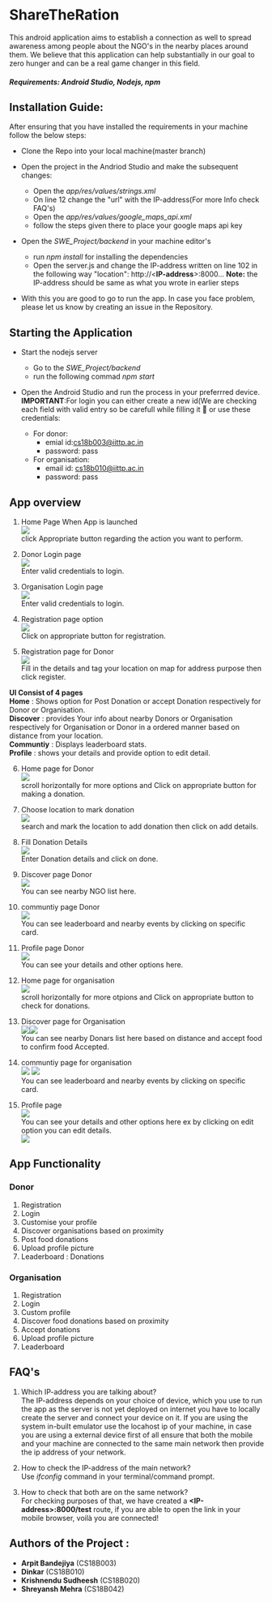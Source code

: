 # ShareTheRation

This android application aims to establish a connection as well to spread awareness among people about the NGO's in the nearby places around them. We believe that this application can help substantially in our goal to zero hunger and can be a real game changer in this field.
##### Requirements: Android Studio, Nodejs, npm
## Installation Guide:
After ensuring that you have installed the requirements in your machine follow the below steps:

* Clone the Repo into your local machine(master branch)
* Open the project in the Andriod Studio and make the subsequent changes:
  * Open the *app/res/values/strings.xml*
  * On line 12 change the "url" with the IP-address(For more Info check FAQ's)
  * Open the *app/res/values/google_maps_api.xml*
  * follow the steps given there to place your google maps api key
* Open the *SWE_Project/backend* in your machine editor's
  * run *npm install* for installing the dependencies 
  * Open the server.js and change the IP-address written on line 102 in the following way
    "location": http://<**IP-address**>:8000... 
    **Note:** the IP-address should be same as what you wrote in earlier steps
 
 * With this you are good to go to run the app. In case you face problem, please let us know by creating an issue in the Repository.

## Starting the Application

* Start the nodejs server
  * Go to the *SWE_Project/backend* 
  * run the following commad *npm start*
  
* Open the Android Studio and run the process in your preferrred device.<br/>
**IMPORTANT**:For login you can either create a new id(We are checking each field with valid entry so be carefull while filling it :slightly_smiling_face: or use these credentials:
   * For donor: 
       * emial id:cs18b003@iittp.ac.in
       * password: pass
   * For organisation:
       * email id: cs18b010@iittp.ac.in
       * password: pass
       
## App overview
1. Home Page When App is launched <br/> 
![](images/7.jpeg)<br/> 
click Appropriate button regarding the action you want to perform.<br/> 

2. Donor Login page <br/>
![](images/8.jpeg)<br/> 
Enter valid credentials to login. <br/> 

3. Organisation Login page <br/>
![](images/13.jpeg)<br/> 
Enter valid credentials to login. <br/>

4. Registration page option <br/>
![](images/22.jpeg)<br/> 
Click on appropriate button for registration. <br/>

5. Registration page for Donor <br/>
![](images/23.jpeg)<br/> 
Fill in the details and tag your location on map for address purpose then click register. <br/>

**UI Consist of 4 pages** <br/>
**Home** : Shows option for Post Donation or accept Donation respectively for Donor or Organisation.<br/>
**Discover** : provides Your info about nearby Donors or Organisation respectively for Organisation or Donor in a ordered manner based on distance from your location. <br/>
**Communtiy** : Displays leaderboard stats.<br/>
**Profile** : shows your details and provide option to edit detail.<br/>

6. Home page for Donor <br/>
![](images/4.jpeg)<br/> 
scroll horizontally for more options and Click on appropriate button for making a donation. <br/>

7. Choose location to mark donation <br/>
![](images/9.jpeg)<br/> 
search and mark the location to add donation then click on add details. <br/>

8. Fill Donation Details <br/>
![](images/11.jpeg)<br/> 
Enter Donation details and click on done. <br/>

9. Discover page Donor<br/>
![](images/3.jpeg)<br/> 
You can see nearby NGO list here. <br/>

10. communtiy page Donor<br/>
![](images/2.jpeg)<br/> 
You can see leaderboard and nearby events by clicking on specific card. <br/>

11. Profile page Donor<br/>
![](images/1.jpeg)<br/> 
You can see your details and other options here. <br/>

12. Home page for organisation <br/>
![](images/14.jpeg)<br/> 
scroll horizontally for more otpions and Click on appropriate button to check for donations. <br/>

13. Discover page for Organisation <br/>
![](images/15.jpeg)![](images/16.jpeg)<br/> 
You can see nearby Donars list here based on distance and accept food to confirm food Accepted. <br/>

14. communtiy page for organisation <br/>
![](images/2.jpeg) 
![](images/20.jpeg)<br/> 
You can see leaderboard and nearby events by clicking on specific card. <br/>

15. Profile page  <br/>
![](images/18.jpeg)<br/> 
You can see your details and other options here ex by clicking on edit option you can edit details. <br/>
![](images/19.jpeg)<br/> 


## App Functionality

### Donor

1. Registration
2. Login
3. Customise your profile
4. Discover organisations based on proximity
5. Post food donations
6. Upload profile picture
7. Leaderboard : Donations

### Organisation

1. Registration
2. Login
3. Custom profile
4. Discover food donations based on proximity
5. Accept donations
6. Upload profile picture
8. Leaderboard
    

## FAQ's

1. Which IP-address you are talking about?<br/> 
The IP-address depends on your choice of device, which you use to run the app as the server is not yet deployed on internet you have to locally create the server and connect your device on it. If you are using the system in-built emulator use the locahost ip of your machine, in case you are using a external device first of all ensure that both the mobile and your machine are connected to the same main network then provide the ip address of your network. 

2. How to check the IP-address of the main network?<br/> 
Use *ifconfig* command in your terminal/command prompt.

3. How to check that both are on the same network?<br/> 
For checking purposes of that, we have created a **\<IP-address\>:8000/test** route, if you are able to open the link in your mobile browser, voilà you are connected!

## Authors of the Project :

- **Arpit Bandejiya** (CS18B003)
- **Dinkar** (CS18B010)
- **Krishnendu Sudheesh** (CS18B020)
- **Shreyansh Mehra** (CS18B042)
